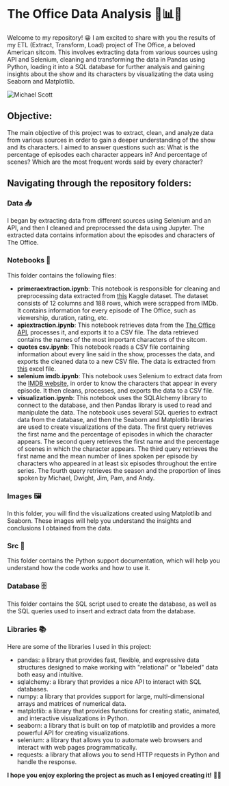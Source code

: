 # The Office Data Analysis 💼📊🚀

Welcome to my repository! 😀 I am excited to share with you the results of my ETL (Extract, Transform, Load) project of The Office, a beloved American sitcom. This involves extracting data from various sources using API and Selenium, cleaning and transforming the data in Pandas using Python, loading it into a SQL database for further analysis and gaining insights about the show and its characters by visualizating the data using Seaborn and Matplotlib.

<img src="https://cdn.wallpapersafari.com/86/33/SRW65J.jpg" alt="Michael Scott">


## Objective:
The main objective of this project was to extract, clean, and analyze data from various sources in order to gain a deeper understanding of the show and its characters. I aimed to answer questions such as: What is the percentage of episodes each character appears in? And percentage of scenes? Which are the most frequent words said by every character?

## Navigating through the repository folders:

### Data 📥
I began by extracting data from different sources using Selenium and an API, and then I cleaned and preprocessed the data using Jupyter. The extracted data contains information about the episodes and characters of The Office.

### Notebooks 📝
This folder contains the following files:

- <b>primeraextraction.ipynb</b>: This notebook is responsible for cleaning and preprocessing data extracted from <a href="https://www.kaggle.com/datasets/nehaprabhavalkar/the-office-dataset">this</a> Kaggle dataset. The dataset consists of 12 columns and 188 rows, which were scrapped from IMDb. It contains information for every episode of The Office, such as viewership, duration, rating, etc.
- <b>apiextraction.ipynb</b>: This notebook retrieves data from the <a href="https://officeapi.dev/api/characters/">The Office API</a>, processes it, and exports it to a CSV file. The data retrieved contains the names of the most important characters of the sitcom.
- <b>quotes csv.ipynb</b>: This notebook reads a CSV file containing information about every line said in the show, processes the data, and exports the cleaned data to a new CSV file. The data is extracted from <a href="https://docs.google.com/spreadsheets/d/18wS5AAwOh8QO95RwHLS95POmSNKA2jjzdt0phrxeAE0/edit#gid=747974534">this</a> excel file.
- <b>selenium imdb.ipynb</b>: This notebook uses Selenium to extract data from the <a href="https://www.imdb.com/title/tt0386676/?ref_=nv_sr_srsg_0">IMDB website</a>, in order to know the characters that appear in every episode. It then cleans, processes, and exports the data to a CSV file.
- <b>visualization.ipynb</b>: This notebook uses the SQLAlchemy library to connect to the database, and then Pandas library is used to read and manipulate the data. The notebook uses several SQL queries to extract data from the database, and then the Seaborn and Matplotlib libraries are used to create visualizations of the data. The first query retrieves the first name and the percentage of episodes in which the character appears. The second query retrieves the first name and the percentage of scenes in which the character appears. The third query retrieves the first name and the mean number of lines spoken per episode by characters who appeared in at least six episodes throughout the entire series. The fourth query retrieves the season and the proportion of lines spoken by Michael, Dwight, Jim, Pam, and Andy.

### Images 🖼️
In this folder, you will find the visualizations created using Matplotlib and Seaborn. These images will help you understand the insights and conclusions I obtained from the data.

### Src 🔧
This folder contains the Python support documentation, which will help you understand how the code works and how to use it.

### Database 🗄️
This folder contains the SQL script used to create the database, as well as the SQL queries used to insert and extract data from the database.

### Libraries 📚
Here are some of the libraries I used in this project:
- pandas: a library that provides fast, flexible, and expressive data structures designed to make working with "relational" or "labeled" data both easy and intuitive.
- sqlalchemy: a library that provides a nice API to interact with SQL databases.
- numpy: a library that provides support for large, multi-dimensional arrays and matrices of numerical data.
- matplotlib: a library that provides functions for creating static, animated, and interactive visualizations in Python.
- seaborn: a library that is built on top of matplotlib and provides a more powerful API for creating visualizations.
- selenium: a library that allows you to automate web browsers and interact with web pages programmatically.
- requests: a library that allows you to send HTTP requests in Python and handle the response.



<strong>I hope you enjoy exploring the project as much as I enjoyed creating it!</strong> 🧑‍💻
